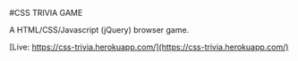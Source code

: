 #CSS TRIVIA GAME

A HTML/CSS/Javascript (jQuery) browser game.

[Live: https://css-trivia.herokuapp.com/](https://css-trivia.herokuapp.com/)